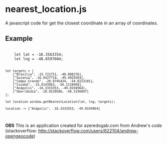 # nearest_location.js

A javascript code for get the closest coordinate in an array of coordinates. 

Example
-------

<code>
	let lat = -16.3563354; 
    let lng = -48.8597604; 
      
    let targets = [
        ["Brasília", -15.721751, -48.008276],
        ["Goiania", -16.6427714, -49.4025503],
        ["Campo Grande", -20.8745434, -54.8223181],
        ["Cuiabá", -15.6143963, -56.1118468],
        ["Anápolis", -16.3333353, -49.0194964],
        ["Uberlândia", -18.9220586, -48.3336047]
    ];

    let location window.getNearestLocation(lat, lng, targets);

    location -> ["Anápolis", -16.3333353, -49.0194964]
</code>

**OBS**
This is an application created for azeredogab.com from Andrew's code (stackoverflow: http://stackoverflow.com/users/622104/andrew-opengeocode)

